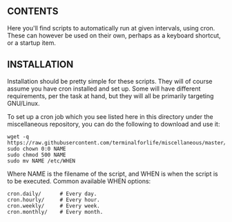 CONTENTS
--------

Here you'll find scripts to automatically run at given intervals, using cron. These can however be used on their own, perhaps as a keyboard shortcut, or a startup item.

INSTALLATION
------------

Installation should be pretty simple for these scripts. They will of course assume you have cron installed and set up. Some will have different requirements, per the task at hand, but they will all be primarily targeting GNU/Linux.

To set up a cron job which you see listed here in this directory under the miscellaneous repository, you can do the following to download and use it:

    wget -q https://raw.githubusercontent.com/terminalforlife/miscellaneous/master/Cron%20Tasks/NAME
    sudo chown 0:0 NAME
    sudo chmod 500 NAME
    sudo mv NAME /etc/WHEN

Where NAME is the filename of the script, and WHEN is when the script is to be executed. Common available WHEN options:

    cron.daily/      # Every day.
    cron.hourly/     # Every hour.
    cron.weekly/     # Every week.
    cron.monthly/    # Every month.
